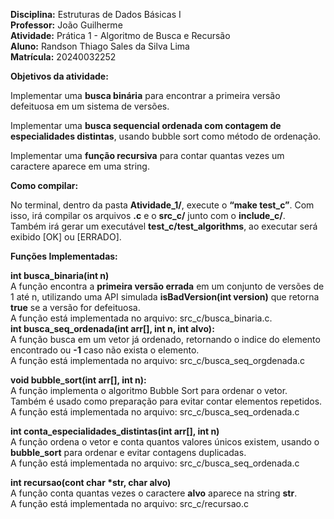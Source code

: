 **Disciplina:** Estruturas de Dados Básicas I  
**Professor:** João Guilherme  
**Atividade:** Prática 1 \- Algoritmo de Busca e Recursão  
**Aluno:** Randson Thiago Sales da Silva Lima  
**Matrícula:** 20240032252

**Objetivos da atividade:**

Implementar uma **busca binária** para encontrar a primeira versão defeituosa em um sistema de versões.

Implementar uma **busca sequencial ordenada com contagem de especialidades distintas**, usando bubble sort como método de ordenação.

Implementar uma **função recursiva** para contar quantas vezes um caractere aparece em uma string.

**Como compilar:**

No terminal, dentro da pasta **Atividade\_1/**, execute o **“make test\_c”**. Com isso, irá compilar os arquivos **.c** e o **src\_c/** junto com o **include\_c/**.  
Também irá gerar um executável **test\_c/test\_algorithms**, ao executar será exibido \[OK\] ou \[ERRADO\].

**Funções Implementadas:**

**int busca\_binaria(int n)**  
A função encontra a **primeira versão errada** em um conjunto de versões de 1 até n, utilizando uma API simulada **isBadVersion(int version)** que retorna **true** se a versão for defeituosa.  
A função está implementada no arquivo: src\_c/busca\_binaria.c.  
**int busca\_seq\_ordenada(int arr\[\], int n, int alvo):**  
A função busca em um vetor já ordenado, retornando o indice do elemento encontrado ou **\-1** caso não exista o elemento.  
A função está implementada no arquivo: src\_c/busca\_seq\_orgdenada.c

**void bubble\_sort(int arr\[\], int n):**  
A função implementa o algoritmo Bubble Sort para ordenar o vetor. Também é usado como preparação para evitar contar elementos repetidos.  
A função está implementada no arquivo: src\_c/busca\_seq\_ordenada.c

**int conta\_especialidades\_distintas(int arr\[\], int n)**  
A função ordena o vetor e conta quantos valores únicos existem, usando o **bubble\_sort** para ordenar e evitar contagens duplicadas.  
A função está implementada no arquivo: src\_c/busca\_seq\_ordenada.c

**int recursao(cont char \*str, char alvo)**  
A função conta quantas vezes o caractere **alvo** aparece na string **str**.  
A função está implementada no arquivo: src\_c/recursao.c
